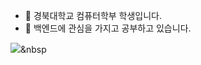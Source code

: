 - 📖 경북대학교 컴퓨터학부 학생입니다.
- 🌱 백엔드에 관심을 가지고 공부하고 있습니다.

<a href="https://velog.io/@chaejm55"><img src="https://img.shields.io/badge/Blog-11B48A?style=flat-square&link=https://velog.io/@chaejm55"/></a>&nbsp
